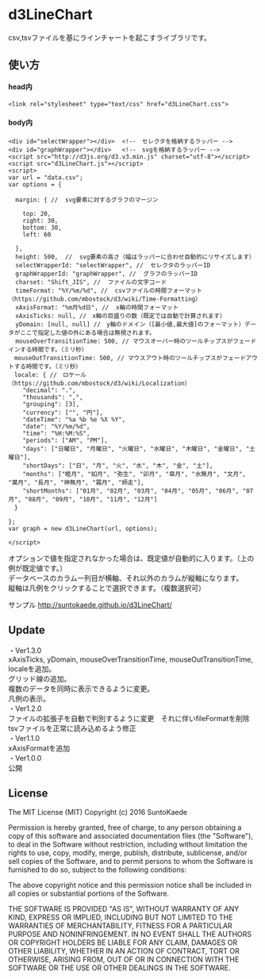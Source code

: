 # d3LineChart

csv,tsvファイルを基にラインチャートを起こすライブラリです。

## 使い方

#### head内

    <link rel="stylesheet" type="text/css" href="d3LineChart.css">

#### body内

    <div id="selectWrapper"></div>  <!--　セレクタを格納するラッパー -->
    <div id="graphWrapper"></div>   <!--　svgを格納するラッパー -->
    <script src="http://d3js.org/d3.v3.min.js" charset="utf-8"></script>
    <script src="d3LineChart.js"></script>
    <script>
    var url = "data.csv";
    var options = {
  
      margin: { //  svg要素に対するグラフのマージン
    
        top: 20,
        right: 30,
        bottom: 30,
        left: 60
    
      },
      height: 500,  //  svg要素の高さ（幅はラッパーに合わせ自動的にリサイズします）
      selectWrapperId: "selectWrapper", //  セレクタのラッパーID
      graphWrapperId: "graphWrapper", //  グラフのラッパーID
      charset: "Shift_JIS", //  ファイルの文字コード
      timeFormat: "%Y/%m/%d", //  csvファイルの時間フォーマット（https://github.com/mbostock/d3/wiki/Time-Formatting）
      xAxisFormat: "%m月%d日", //  x軸の時間フォーマット
      xAxisTicks: null, //　x軸の目盛りの数（既定では自動で計算されます）
      yDomain: [null, null] //　y軸のドメイン（[最小値,最大値]のフォーマット）データがここで指定した値の外にある場合は無視されます。
      mouseOverTransitionTime: 500, // マウスオーバー時のツールチップスがフェードインする時間です。（ミリ秒）
    　mouseOutTransitionTime: 500, // マウスアウト時のツールチップスがフェードアウトする時間です。（ミリ秒）
    　locale: { //　ロケール（https://github.com/mbostock/d3/wiki/Localization）
        "decimal": ".",
        "thousands": ",",
        "grouping": [3],
        "currency": ["", "円"],
        "dateTime": "%a %b %e %X %Y",
        "date": "%Y/%m/%d",
        "time": "%H:%M:%S",
        "periods": ["AM", "PM"],
        "days": ["日曜日", "月曜日", "火曜日", "水曜日", "木曜日", "金曜日", "土曜日"],
        "shortDays": ["日", "月", "火", "水", "木", "金", "土"],
        "months": ["睦月", "如月", "弥生", "卯月", "皐月", "水無月", "文月", "葉月", "長月", "神無月", "霜月", "師走"],
        "shortMonths": ["01月", "02月", "03月", "04月", "05月", "06月", "07月", "08月", "09月", "10月", "11月", "12月"]
    　}
  
    };
    var graph = new d3LineChart(url, options);

    </script>
  
  オプションで値を指定されなかった場合は、既定値が自動的に入ります。（上の例が既定値です。）  
  データベースのカラム一列目が横軸、それ以外のカラムが縦軸になります。  
  縦軸は凡例をクリックすることで選択できます。（複数選択可）

サンプル http://suntokaede.github.io/d3LineChart/

## Update

・Ver1.3.0  
xAxisTicks, yDomain, mouseOverTransitionTime, mouseOutTransitionTime, localeを追加。  
グリッド線の追加。  
複数のデータを同時に表示できるように変更。  
凡例の表示。  
・Ver1.2.0  
ファイルの拡張子を自動で判別するように変更　それに伴いfileFormatを削除　tsvファイルを正常に読み込めるよう修正  
・Ver1.1.0  
xAxisFormatを追加  
・Ver1.0.0  
公開

## License

The MIT License (MIT)
Copyright (c) 2016 SuntoKaede

Permission is hereby granted, free of charge, to any person obtaining a copy of this software and associated documentation files (the "Software"), to deal in the Software without restriction, including without limitation the rights to use, copy, modify, merge, publish, distribute, sublicense, and/or sell copies of the Software, and to permit persons to whom the Software is furnished to do so, subject to the following conditions:

The above copyright notice and this permission notice shall be included in all copies or substantial portions of the Software.

THE SOFTWARE IS PROVIDED "AS IS", WITHOUT WARRANTY OF ANY KIND, EXPRESS OR IMPLIED, INCLUDING BUT NOT LIMITED TO THE WARRANTIES OF MERCHANTABILITY, FITNESS FOR A PARTICULAR PURPOSE AND NONINFRINGEMENT. IN NO EVENT SHALL THE AUTHORS OR COPYRIGHT HOLDERS BE LIABLE FOR ANY CLAIM, DAMAGES OR OTHER LIABILITY, WHETHER IN AN ACTION OF CONTRACT, TORT OR OTHERWISE, ARISING FROM, OUT OF OR IN CONNECTION WITH THE SOFTWARE OR THE USE OR OTHER DEALINGS IN THE SOFTWARE.
